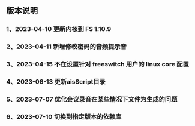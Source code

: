
## 版本说明


### 1、2023-04-10 更新内核到 FS 1.10.9

### 2、2023-04-11 新增修改密码的音频提示音

### 3、2023-04-15 不在设置针对 freeswitch 用户的 linux core 配置

### 4、2023-06-13 更新aisScript目录

### 5、2023-07-07 优化会议录音在某些情况下文件为生成的问题

### 6、2023-07-10 切换到指定版本的依赖库

